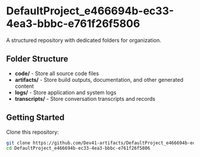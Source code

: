 # DefaultProject_e466694b-ec33-4ea3-bbbc-e761f26f5806
A structured repository with dedicated folders for organization.

## Folder Structure

- **code/** - Store all source code files
- **artifacts/** - Store build outputs, documentation, and other generated content
- **logs/** - Store application and system logs
- **transcripts/** - Store conversation transcripts and records

## Getting Started

Clone this repository:
```bash
git clone https://github.com/Dev41-artifacts/DefaultProject_e466694b-ec33-4ea3-bbbc-e761f26f5806
cd DefaultProject_e466694b-ec33-4ea3-bbbc-e761f26f5806
```
